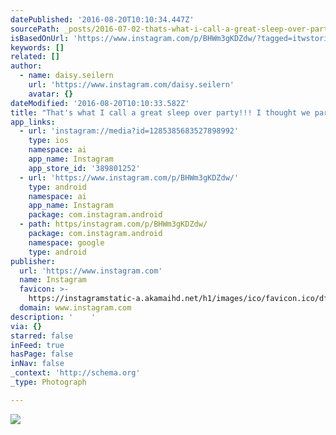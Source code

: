 ```yaml
---
datePublished: '2016-08-20T10:10:34.447Z'
sourcePath: _posts/2016-07-02-thats-what-i-call-a-great-sleep-over-party-i-thought-we.md
isBasedOnUrl: 'https://www.instagram.com/p/BHWm3gKDZdw/?tagged=itwstories'
keywords: []
related: []
author:
  - name: daisy.seilern
    url: 'https://www.instagram.com/daisy.seilern'
    avatar: {}
dateModified: '2016-08-20T10:10:33.582Z'
title: "That's what I call a great sleep over party!!! I thought we parents had a fun night out, but the kids seem to have had even more party \uD83D\uDE02\uD83D\uDE02\uD83D\uDE02"
app_links:
  - url: 'instagram://media?id=1285385683527898992'
    type: ios
    namespace: ai
    app_name: Instagram
    app_store_id: '389801252'
  - url: 'https://www.instagram.com/p/BHWm3gKDZdw/'
    type: android
    namespace: ai
    app_name: Instagram
    package: com.instagram.android
  - path: https/instagram.com/p/BHWm3gKDZdw/
    package: com.instagram.android
    namespace: google
    type: android
publisher:
  url: 'https://www.instagram.com'
  name: Instagram
  favicon: >-
    https://instagramstatic-a.akamaihd.net/h1/images/ico/favicon.ico/dfa85bb1fd63.ico
  domain: www.instagram.com
description: '    '
via: {}
starred: false
inFeed: true
hasPage: false
inNav: false
_context: 'http://schema.org'
_type: Photograph

---
```

![    ](https://imgflo.herokuapp.com/graph/vahj1ThiexotieMo/96feb39e5d4e156dfd36e571d04c55cb/croprotate.jpg?cropheight=640&cropwidth=495&degrees=0&input=https%3A%2F%2Fscontent.cdninstagram.com%2Ft51.2885-15%2Fs640x640%2Fsh0.08%2Fe35%2F13584220_283071292046393_1815128764_n.jpg%3Fig_cache_key%3DMTI4NTM4NTY4MzUyNzg5ODk5Mg%253D%253D.2&x=73&y=0)